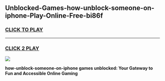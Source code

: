
## Unblocked-Games-how-unblock-someone-on-iphone-Play-Online-Free-bi86f
<h3>
<a href="https://premium76.site?title=how-unblock-someone-on-iphone&ref=26A">CLICK TO PLAY</a></h3>
<hr>

<h3>
<a href="https://premium76.site?title=how-unblock-someone-on-iphone&ref=26A">CLICK 2 PLAY</a>
  
</h3>

<a href="https://premium76.site?title=how-unblock-someone-on-iphone&ref=26A"><img src="https://clearcache.store/games.png"></a>


**how-unblock-someone-on-iphone games unblocked: Your Gateway to Fun and Accessible Online Gaming**
